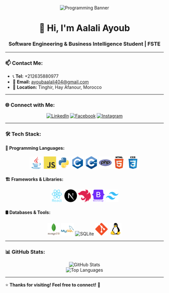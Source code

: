 
<p align="center">
  <img src="https://img.freepik.com/photos-gratuite/collage-arriere-plan-programmation_23-2149901789.jpg?t=st=1741848255~exp=1741851855~hmac=f35ee6bf8fe1e09b8998a1e70a6e1d6118af0e7626e3e003684916bff8e1d1bd&w=1800" alt="Programming Banner"/>
</p>

### <h1 align="center">👋 Hi, I'm Aalali Ayoub</h1>
<h3 align="center">Software Engineering & Business Intelligence Student | FSTE</h3>



---

### 📫 Contact Me:
- 📞 **Tel:** +212635880977  
- 📧 **Email:** [ayoubaalali404@gmail.com](mailto:ayoubaalali404@gmail.com)  
- 📍 **Location:** Tinghir, Hay Afanour, Morocco

---

### 🌐 Connect with Me:
<p align="center">
<a href="https://linkedin.com/in/ayoub-aalali" target="_blank"><img src="https://raw.githubusercontent.com/rahuldkjain/github-profile-readme-generator/master/src/images/icons/Social/linked-in-alt.svg" alt="LinkedIn" width="40" /></a>
<a href="https://www.facebook.com/ayoub.nait.73345" target="_blank"><img src="https://raw.githubusercontent.com/rahuldkjain/github-profile-readme-generator/master/src/images/icons/Social/facebook.svg" alt="Facebook" width="40" /></a>
<a href="https://instagram.com/youb733/" target="_blank"><img src="https://raw.githubusercontent.com/rahuldkjain/github-profile-readme-generator/master/src/images/icons/Social/instagram.svg" alt="Instagram" width="40" /></a>
</p>

---

### 🛠️ Tech Stack:
#### 🚀 Programming Languages:
<p align="center">
  <img src="https://raw.githubusercontent.com/devicons/devicon/master/icons/java/java-original.svg" alt="Java" width="40" height="40"/>
  <img src="https://raw.githubusercontent.com/devicons/devicon/master/icons/javascript/javascript-original.svg" alt="JavaScript" width="40" height="40"/>
  <img src="https://raw.githubusercontent.com/devicons/devicon/master/icons/python/python-original.svg" alt="Python" width="40" height="40"/>
  <img src="https://raw.githubusercontent.com/devicons/devicon/master/icons/c/c-original.svg" alt="C" width="40" height="40"/>
  <img src="https://raw.githubusercontent.com/devicons/devicon/master/icons/cplusplus/cplusplus-original.svg" alt="C++" width="40" height="40"/>
  <img src="https://raw.githubusercontent.com/devicons/devicon/master/icons/php/php-original.svg" alt="PHP" width="40" height="40"/>
  <img src="https://raw.githubusercontent.com/devicons/devicon/master/icons/html5/html5-original-wordmark.svg" alt="HTML" width="40" height="40"/>
  <img src="https://raw.githubusercontent.com/devicons/devicon/master/icons/css3/css3-original-wordmark.svg" alt="CSS" width="40" height="40"/>
</p>

#### 🏗️ Frameworks & Libraries:
<p align="center">
  <img src="https://raw.githubusercontent.com/devicons/devicon/master/icons/react/react-original-wordmark.svg" alt="React" width="40" height="40"/>
  <img src="https://raw.githubusercontent.com/devicons/devicon/master/icons/nextjs/nextjs-original.svg" alt="Next.js" width="40" height="40"/>
  <img src="https://raw.githubusercontent.com/devicons/devicon/master/icons/nestjs/nestjs-plain.svg" alt="NestJS" width="40" height="40"/>
  <img src="https://raw.githubusercontent.com/devicons/devicon/master/icons/bootstrap/bootstrap-plain-wordmark.svg" alt="Bootstrap" width="40" height="40"/>
  <img src="https://raw.githubusercontent.com/devicons/devicon/master/icons/tailwindcss/tailwindcss-plain.svg" alt="Tailwind CSS" width="40" height="40"/>
</p>

#### 🛢️ Databases & Tools:
<p align="center">
  <img src="https://raw.githubusercontent.com/devicons/devicon/master/icons/mongodb/mongodb-original-wordmark.svg" alt="MongoDB" width="40" height="40"/>
  <img src="https://raw.githubusercontent.com/devicons/devicon/master/icons/mysql/mysql-original-wordmark.svg" alt="MySQL" width="40" height="40"/>
  <img src="https://www.vectorlogo.zone/logos/sqlite/sqlite-icon.svg" alt="SQLite" width="40" height="40"/>
  <img src="https://raw.githubusercontent.com/devicons/devicon/master/icons/git/git-original.svg" alt="Git" width="40" height="40"/>
  <img src="https://raw.githubusercontent.com/devicons/devicon/master/icons/linux/linux-original.svg" alt="Linux" width="40" height="40"/>
</p>

---

### 📊 GitHub Stats:
<p align="center">
  <img src="https://github-readme-stats.vercel.app/api?username=aalaliayoub&show_icons=true&theme=radical" alt="GitHub Stats" />
  <br>
  <img src="https://github-readme-stats.vercel.app/api/top-langs/?username=aalaliayoub&layout=compact&theme=radical" alt="Top Languages" />
</p>

---

⭐️ **Thanks for visiting! Feel free to connect!** 🚀
